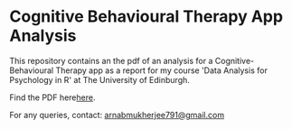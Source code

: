 # Cognitive Behavioural Therapy App Analysis
This repository contains an the pdf of an analysis for a Cognitive-Behavioural Therapy app as a report for my course 'Data Analysis for Psychology in R' at The University of Edinburgh.

Find the PDF here[here](DAPRReport.pdf).

For any queries, contact: arnabmukherjee791@gmail.com
